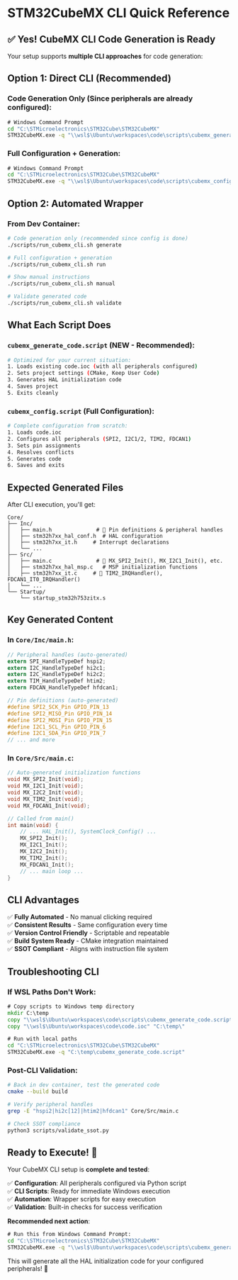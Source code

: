# STM32CubeMX CLI Quick Reference

## ✅ Yes! CubeMX CLI Code Generation is Ready

Your setup supports **multiple CLI approaches** for code generation:

## Option 1: Direct CLI (Recommended)

### Code Generation Only (Since peripherals are already configured):
```cmd
# Windows Command Prompt
cd "C:\STMicroelectronics\STM32Cube\STM32CubeMX"
STM32CubeMX.exe -q "\\wsl$\Ubuntu\workspaces\code\scripts\cubemx_generate_code.script"
```

### Full Configuration + Generation:
```cmd
# Windows Command Prompt  
cd "C:\STMicroelectronics\STM32Cube\STM32CubeMX"
STM32CubeMX.exe -q "\\wsl$\Ubuntu\workspaces\code\scripts\cubemx_config.script"
```

## Option 2: Automated Wrapper

### From Dev Container:
```bash
# Code generation only (recommended since config is done)
./scripts/run_cubemx_cli.sh generate

# Full configuration + generation
./scripts/run_cubemx_cli.sh run

# Show manual instructions
./scripts/run_cubemx_cli.sh manual

# Validate generated code
./scripts/run_cubemx_cli.sh validate
```

## What Each Script Does

### `cubemx_generate_code.script` (NEW - Recommended):
```bash
# Optimized for your current situation:
1. Loads existing code.ioc (with all peripherals configured)
2. Sets project settings (CMake, Keep User Code)
3. Generates HAL initialization code
4. Saves project
5. Exits cleanly
```

### `cubemx_config.script` (Full Configuration):
```bash
# Complete configuration from scratch:
1. Loads code.ioc
2. Configures all peripherals (SPI2, I2C1/2, TIM2, FDCAN1)
3. Sets pin assignments
4. Resolves conflicts
5. Generates code
6. Saves and exits
```

## Expected Generated Files

After CLI execution, you'll get:

```
Core/
├── Inc/
│   ├── main.h              # 🎯 Pin definitions & peripheral handles
│   ├── stm32h7xx_hal_conf.h  # HAL configuration
│   ├── stm32h7xx_it.h     # Interrupt declarations
│   └── ...
├── Src/
│   ├── main.c              # 🎯 MX_SPI2_Init(), MX_I2C1_Init(), etc.
│   ├── stm32h7xx_hal_msp.c   # MSP initialization functions
│   ├── stm32h7xx_it.c     # 🎯 TIM2_IRQHandler(), FDCAN1_IT0_IRQHandler()
│   └── ...
└── Startup/
    └── startup_stm32h753zitx.s
```

## Key Generated Content

### In `Core/Inc/main.h`:
```c
// Peripheral handles (auto-generated)
extern SPI_HandleTypeDef hspi2;
extern I2C_HandleTypeDef hi2c1;
extern I2C_HandleTypeDef hi2c2;
extern TIM_HandleTypeDef htim2;
extern FDCAN_HandleTypeDef hfdcan1;

// Pin definitions (auto-generated)
#define SPI2_SCK_Pin GPIO_PIN_13
#define SPI2_MISO_Pin GPIO_PIN_14
#define SPI2_MOSI_Pin GPIO_PIN_15
#define I2C1_SCL_Pin GPIO_PIN_6
#define I2C1_SDA_Pin GPIO_PIN_7
// ... and more
```

### In `Core/Src/main.c`:
```c
// Auto-generated initialization functions
void MX_SPI2_Init(void);
void MX_I2C1_Init(void);
void MX_I2C2_Init(void);
void MX_TIM2_Init(void);
void MX_FDCAN1_Init(void);

// Called from main()
int main(void) {
    // ... HAL_Init(), SystemClock_Config() ...
    MX_SPI2_Init();
    MX_I2C1_Init();
    MX_I2C2_Init();
    MX_TIM2_Init();
    MX_FDCAN1_Init();
    // ... main loop ...
}
```

## CLI Advantages

✅ **Fully Automated** - No manual clicking required  
✅ **Consistent Results** - Same configuration every time  
✅ **Version Control Friendly** - Scriptable and repeatable  
✅ **Build System Ready** - CMake integration maintained  
✅ **SSOT Compliant** - Aligns with instruction file system  

## Troubleshooting CLI

### If WSL Paths Don't Work:
```cmd
# Copy scripts to Windows temp directory
mkdir C:\temp
copy "\\wsl$\Ubuntu\workspaces\code\scripts\cubemx_generate_code.script" "C:\temp\"
copy "\\wsl$\Ubuntu\workspaces\code\code.ioc" "C:\temp\"

# Run with local paths
cd "C:\STMicroelectronics\STM32Cube\STM32CubeMX"
STM32CubeMX.exe -q "C:\temp\cubemx_generate_code.script"
```

### Post-CLI Validation:
```bash
# Back in dev container, test the generated code
cmake --build build

# Verify peripheral handles
grep -E "hspi2|hi2c[12]|htim2|hfdcan1" Core/Src/main.c

# Check SSOT compliance
python3 scripts/validate_ssot.py
```

## Ready to Execute! 🚀

Your CubeMX CLI setup is **complete and tested**:

✅ **Configuration**: All peripherals configured via Python script  
✅ **CLI Scripts**: Ready for immediate Windows execution  
✅ **Automation**: Wrapper scripts for easy execution  
✅ **Validation**: Built-in checks for success verification  

**Recommended next action**: 
```cmd
# Run this from Windows Command Prompt:
cd "C:\STMicroelectronics\STM32Cube\STM32CubeMX"
STM32CubeMX.exe -q "\\wsl$\Ubuntu\workspaces\code\scripts\cubemx_generate_code.script"
```

This will generate all the HAL initialization code for your configured peripherals! 🎯

